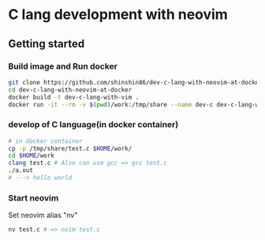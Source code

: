 # C lang development with neovim

## Getting started

### Build image and Run docker

```bash
git clone https://github.com/shinshin86/dev-c-lang-with-neovim-at-docker.git
cd dev-c-lang-with-neovim-at-docker
docker build -t dev-c-lang-with-vim .
docker run -it --rm -v $(pwd)/work:/tmp/share --name dev-c dev-c-lang-with-vim /bin/bash
```

### develop of C language(in docker container)

```bash
# in docker container
cp -p /tmp/share/test.c $HOME/work/
cd $HOME/work
clang test.c # Also can use gcc => gcc test.c
./a.out
# ---> hello world
```



### Start neovim

Set neovim alias "nv"

```bash
nv test.c # => nvim test.c
```